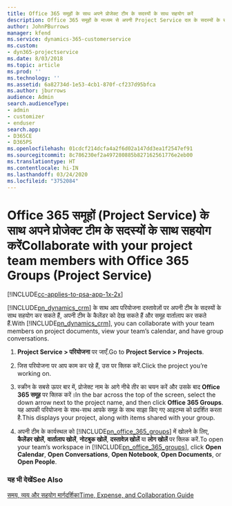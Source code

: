 ```yaml
---
title: Office 365 समूहों के साथ अपने प्रोजेक्ट टीम के सदस्यों के साथ सहयोग करें
description: Office 365 समूहों के माध्यम से अपनी Project Service दल के सदस्यों के साथ कैसे सहयोग करें
author: JohnPBurrows
manager: kfend
ms.service: dynamics-365-customerservice
ms.custom:
- dyn365-projectservice
ms.date: 8/03/2018
ms.topic: article
ms.prod: ''
ms.technology: ''
ms.assetid: 6a82734d-1e53-4cb1-870f-cf237d95bfca
ms.author: jburrows
audience: Admin
search.audienceType:
- admin
- customizer
- enduser
search.app:
- D365CE
- D365PS
ms.openlocfilehash: 01cdcf214dcfa4a2f6d02a147dd3ea1f2547ef91
ms.sourcegitcommit: 8c786230ef2a497280885b827162561776e2eb00
ms.translationtype: HT
ms.contentlocale: hi-IN
ms.lasthandoff: 03/24/2020
ms.locfileid: "3752084"
---
```

# <a name="collaborate-with-your-project-team-members-with-office-365-groups-project-service"></a><span data-ttu-id="a09a2-103">Office 365 समूहों (Project Service) के साथ अपने प्रोजेक्ट टीम के सदस्यों के साथ सहयोग करें</span><span class="sxs-lookup"><span data-stu-id="a09a2-103">Collaborate with your project team members with Office 365 Groups (Project Service)</span></span>

[!INCLUDE[cc-applies-to-psa-app-1x-2x](../includes/cc-applies-to-psa-app-1x-2x.md)]

<span data-ttu-id="a09a2-104">[!INCLUDE[pn_dynamics_crm](../includes/pn-dynamics-crm.md)] के साथ आप परियोजना दस्तावेज़ों पर अपनी टीम के सदस्यों के साथ सहयोग कर सकते हैं, अपनी टीम के कैलेंडर को देख सकते हैं और समूह वार्तालाप कर सकते हैं.</span><span class="sxs-lookup"><span data-stu-id="a09a2-104">With [!INCLUDE[pn_dynamics_crm](../includes/pn-dynamics-crm.md)], you can collaborate with your team members on project documents, view your team’s calendar, and have group conversations.</span></span>  
  
1. <span data-ttu-id="a09a2-105">**Project Service > परियोजना** पर जाएँ.</span><span class="sxs-lookup"><span data-stu-id="a09a2-105">Go to **Project Service > Projects**.</span></span>  
  
2. <span data-ttu-id="a09a2-106">जिस परियोजना पर आप काम कर रहे हैं, उस पर क्लिक करें.</span><span class="sxs-lookup"><span data-stu-id="a09a2-106">Click the project you’re working on.</span></span>  
  
3. <span data-ttu-id="a09a2-107">स्क्रीन के सबसे ऊपर बार में, प्रोजेक्ट नाम के आगे नीचे तीर का चयन करें और उसके बाद **Office 365 समूह** पर क्लिक करें।</span><span class="sxs-lookup"><span data-stu-id="a09a2-107">In the bar across the top of the screen, select the down arrow next to the project name, and then click **Office 365 Groups**.</span></span> <span data-ttu-id="a09a2-108">यह आपकी परियोजना के साथ-साथ आपके समूह के साथ साझा किए गए आइटम्स को प्रदर्शित करता है.</span><span class="sxs-lookup"><span data-stu-id="a09a2-108">This displays your project, along with items shared with your group.</span></span>  
  
4. <span data-ttu-id="a09a2-109">अपनी टीम के कार्यस्थल को [!INCLUDE[pn_office_365_groups](../includes/pn-office-365-groups.md)] में खोलने के लिए, **कैलेंडर खोलें**, **वार्तालाप खोलें**, **नोटबुक खोलें**, **दस्तावेज़ खोलें** या **लोग खोलें** पर क्लिक करें.</span><span class="sxs-lookup"><span data-stu-id="a09a2-109">To open your team’s workspace in [!INCLUDE[pn_office_365_groups](../includes/pn-office-365-groups.md)], click **Open Calendar**, **Open Conversations**, **Open Notebook**, **Open Documents**, or **Open People**.</span></span>  
  
### <a name="see-also"></a><span data-ttu-id="a09a2-110">यह भी देखें</span><span class="sxs-lookup"><span data-stu-id="a09a2-110">See Also</span></span>  
 [<span data-ttu-id="a09a2-111">समय, व्यय और सहयोग मार्गदर्शिका</span><span class="sxs-lookup"><span data-stu-id="a09a2-111">Time, Expense, and Collaboration Guide</span></span>](../project-service/time-expense-collaboration-guide.md)
